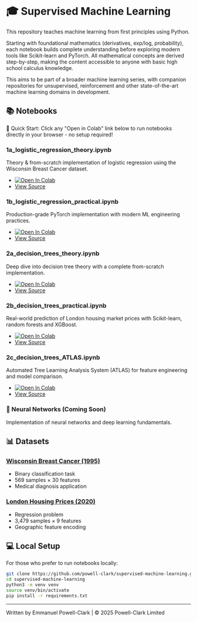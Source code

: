 # 🎓 Supervised Machine Learning

This repository teaches machine learning from first principles using Python. 

Starting with foundational mathematics (derivatives, exp/log, probability), each notebook builds complete understanding before exploring modern tools like Scikit-learn and PyTorch. All mathematical concepts are derived step-by-step, making the content accessible to anyone with basic high school calculus knowledge. 

This aims to be part of a broader machine learning series, with companion repositories for unsupervised, reinforcement and other state-of-the-art machine learning domains in development.

## 📚 Notebooks

🚀 Quick Start: Click any "Open in Colab" link below to run notebooks directly in your browser - no setup required!

### 1a_logistic_regression_theory.ipynb  
Theory & from-scratch implementation of logistic regression using the Wisconsin Breast Cancer dataset.
* [![Open In Colab](https://colab.research.google.com/assets/colab-badge.svg)](https://colab.research.google.com/github/powell-clark/supervised-machine-learning/blob/main/notebooks/1a_logistic_regression_theory.ipynb)
* [View Source](notebooks/1a_logistic_regression_theory.ipynb)

### 1b_logistic_regression_practical.ipynb
Production-grade PyTorch implementation with modern ML engineering practices.
* [![Open In Colab](https://colab.research.google.com/assets/colab-badge.svg)](https://colab.research.google.com/github/powell-clark/supervised-machine-learning/blob/main/notebooks/1b_logistic_regression_practical.ipynb)
* [View Source](notebooks/1b_logistic_regression_practical.ipynb)

### 2a_decision_trees_theory.ipynb
Deep dive into decision tree theory with a complete from-scratch implementation.
* [![Open In Colab](https://colab.research.google.com/assets/colab-badge.svg)](https://colab.research.google.com/github/powell-clark/supervised-machine-learning/blob/main/notebooks/2a_decision_trees_theory.ipynb)
* [View Source](notebooks/2a_decision_trees_theory.ipynb)

### 2b_decision_trees_practical.ipynb
Real-world prediction of London housing market prices with Scikit-learn, random forests and XGBoost.
* [![Open In Colab](https://colab.research.google.com/assets/colab-badge.svg)](https://colab.research.google.com/github/powell-clark/supervised-machine-learning/blob/main/notebooks/2b_decision_trees_practical.ipynb)
* [View Source](notebooks/2b_decision_trees_practical.ipynb)

### 2c_decision_trees_ATLAS.ipynb
Automated Tree Learning Analysis System (ATLAS) for feature engineering and model comparison.
* [![Open In Colab](https://colab.research.google.com/assets/colab-badge.svg)](https://colab.research.google.com/github/powell-clark/supervised-machine-learning/blob/main/notebooks/2c_decision_trees_ATLAS.ipynb)
* [View Source](notebooks/2c_decision_trees_ATLAS.ipynb)


### 🧠 Neural Networks (Coming Soon)
Implementation of neural networks and deep learning fundamentals.

## 📊 Datasets

### [Wisconsin Breast Cancer (1995)](https://archive.ics.uci.edu/dataset/17/breast+cancer+wisconsin+diagnostic)
* Binary classification task
* 569 samples × 30 features
* Medical diagnosis application

### [London Housing Prices (2020)](https://www.kaggle.com/datasets/arnavkulkarni/housing-prices-in-london)
* Regression problem
* 3,479 samples × 9 features
* Geographic feature encoding

## 💻 Local Setup
For those who prefer to run notebooks locally:
```bash
git clone https://github.com/powell-clark/supervised-machine-learning.git
cd supervised-machine-learning
python3 -m venv venv
source venv/bin/activate
pip install -r requirements.txt
```
---
Written by Emmanuel Powell-Clark | © 2025 Powell-Clark Limited
